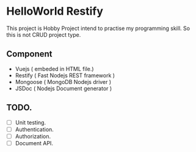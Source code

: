 # HelloWorld Restify 

This project is Hobby Project intend to practise my programming skill. So this is not CRUD project type.  

## Component

* Vuejs ( embeded in HTML file.)
* Restify ( Fast Nodejs REST framework )
* Mongoose ( MongoDB Nodejs driver )
* JSDoc ( Nodejs Document generator )

## TODO.

- [ ] Unit testing.
- [ ] Authentication.
- [ ] Authorization.
- [ ] Document API. 
